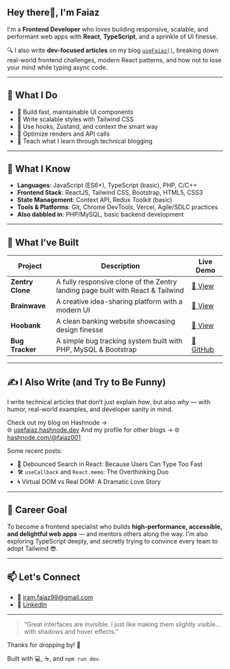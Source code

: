 ## Hey there👋, I'm Faiaz

I'm a **Frontend Developer** who loves building responsive, scalable, and performant web apps with **React**, **TypeScript**, and a sprinkle of UI finesse.

🔍 I also write **dev-focused articles** on my blog [`useFaiaz()`](https://usefaiaz.hashnode.dev), breaking down real-world frontend challenges, modern React patterns, and how not to lose your mind while typing async code.


---


## 🚀 What I Do

- 🔧 Build fast, maintainable UI components
- 📐 Write scalable styles with Tailwind CSS
- 🧠 Use hooks, Zustand, and context the smart way
- 🔄 Optimize renders and API calls
- 💬 Teach what I learn through technical blogging


---


## 🧠 What I Know

- **Languages**: JavaScript (ES6+), TypeScript (basic), PHP, C/C++
- **Frontend Stack**: ReactJS, Tailwind CSS, Bootstrap, HTML5, CSS3
- **State Management**: Context API, Redux Toolkit (basic)
- **Tools & Platforms**: Git, Chrome DevTools, Vercel, Agile/SDLC practices
- **Also dabbled in**: PHP/MySQL, basic backend development


---



## 💼 What I’ve Built

| Project       | Description                                                                                         | Live Demo |
|--------------|-----------------------------------------------------------------------------------------------------|-----------|
| **Zentry Clone**     | A fully responsive clone of the Zentry landing page built with React & Tailwind                | [🔗 View](https://zentry-clone-beta.vercel.app/) |
| **Brainwave**        | A creative idea-sharing platform with a modern UI                                             | [🔗 View](https://brainwave-001.vercel.app/) |
| **Hoobank**          | A clean banking website showcasing design finesse                                             | [🔗 View](https://hoobank-gamma-vert.vercel.app/) |
| **Bug Tracker**      | A simple bug tracking system built with PHP, MySQL & Bootstrap                               | [🔗 GitHub](https://github.com/Faiaz98/Bug-Tracking-System) |



---



## ✍️ I Also Write (and Try to Be Funny)

I write technical articles that don’t just explain *how*, but also *why* — with humor, real-world examples, and developer sanity in mind.

Check out my blog on Hashnode →  
🌐 [usefaiaz.hashnode.dev](https://usefaiaz.hashnode.dev/)
And my profile for other blogs →
🌐 [hashnode.com/@faiaz001](https://hashnode.com/@faiaz001)

Some recent posts:
- 🧠 Debounced Search in React: Because Users Can Type Too Fast  
- 🛠️ `useCallback` and `React.memo`: The Overthinking Duo  
- 🌀 Virtual DOM vs Real DOM: A Dramatic Love Story



---



## 🎯 Career Goal

To become a frontend specialist who builds **high-performance, accessible, and delightful web apps** — and mentors others along the way. I'm also exploring TypeScript deeply, and secretly trying to convince every team to adopt Tailwind 😎.



---



## 📫 Let's Connect

- 📧 [iram.faiaz99@gmail.com](mailto:iram.faiaz99@gmail.com)
- 💼 [LinkedIn](https://www.linkedin.com/in/faiaz98/)



---



> “Great interfaces are invisible. I just like making them slightly visible... with shadows and hover effects.”


Thanks for dropping by! 🌟


Built with 💻, ☕, and `npm run dev`.
